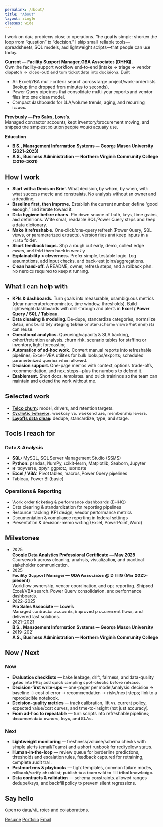 ```yaml
---
permalink: /about/
title: "About"
layout: single
classes: wide
---
```


I work on data problems close to operations. The goal is simple: shorten the loop from “question” to “decision.” I ship small, reliable tools—spreadsheets, SQL models, and lightweight scripts—that people can use today.

**Current — Facility Support Manager, GBA Associates (DHHQ).**  
Own the facility-support workflow end-to-end (intake → triage → vendor dispatch → close-out) and turn ticket data into decisions. Built:
- An Excel/VBA multi-criteria search across large project/work-order lists (lookup time dropped from minutes to seconds).
- Power Query pipelines that consolidate multi-year exports and vendor files into one clean model.
- Compact dashboards for SLA/volume trends, aging, and recurring issues.

**Previously — Pro Sales, Lowe’s.**  
Managed contractor accounts, kept inventory/procurement moving, and shipped the simplest solution people would actually use.

**Education**  
- **B.S., Management Information Systems — George Mason University (2021–2023)**  
- **A.S., Business Administration — Northern Virginia Community College (2019–2021)**

## How I work
- **Start with a Decision Brief.** What decision, by whom, by when, with what success metric and constraints. No analysis without an owner and a deadline.
- **Baseline first, then improve.** Establish the current number, define “good enough,” and iterate toward it.
- **Data hygiene before charts.** Pin down source of truth, keys, time grains, and definitions. Write small, readable SQL/Power Query steps and keep a data dictionary.
- **Make it refreshable.** One-click/one-query refresh (Power Query, SQL views, or parameterized extracts). Version files and keep inputs in a `/data` folder.
- **Short feedback loops.** Ship a rough cut early, demo, collect edge cases, and fold them back in weekly.
- **Explainability > cleverness.** Prefer simple, testable logic. Log assumptions, add input checks, and back-test joins/aggregations.
- **Clean hand-off.** A README, owner, refresh steps, and a rollback plan. No heroics required to keep it running.

## What I can help with
- **KPIs & dashboards.** Turn goals into measurable, unambiguous metrics (clear numerator/denominator, time window, thresholds). Build lightweight dashboards with drill-through and alerts in **Excel / Power Query / SQL / Tableau**.
- **Data cleaning & modeling.** De-dupe, standardize categories, normalize dates, and build tidy **staging tables** or star-schema views that analysts can reuse.
- **Operational analytics.** Queueing/capacity & SLA tracking, cohort/retention analysis, churn risk, scenario tables for staffing or inventory, light forecasting.
- **Automation of ad-hoc work.** Convert manual reports into refreshable pipelines; Excel+VBA utilities for bulk lookups/exports; scheduled parameterized queries when allowed.
- **Decision support.** One-page memos with context, options, trade-offs, recommendation, and next steps—plus the numbers to defend it.
- **Enablement.** Short docs, templates, and quick trainings so the team can maintain and extend the work without me.


## Selected work
- **[Telco churn](/projects/telco-churn/):** model, drivers, and retention targets.  
- **[Cyclistic behavior](/projects/cyclist/):** weekday vs. weekend use; membership levers.  
- **[Layoffs data clean](/projects/world-layoffs/):** dedupe, standardize, type, and stage.

## Tools I reach for

<div class="twocol">
  <div>
    <h3>Data & Analysis</h3>
    <ul>
      <li><strong>SQL:</strong> MySQL, SQL Server Management Studio (SSMS)</li>
      <li><strong>Python:</strong> pandas, NumPy, scikit-learn, Matplotlib, Seaborn, Jupyter</li>
      <li><strong>R:</strong> tidyverse, dplyr, ggplot2, lubridate</li>
      <li><strong>Excel / VBA:</strong> Pivot tables, macros, Power Query pipelines</li>
      <li>Tableau, Power BI (basic)</li>
    </ul>
  </div>
  <div>
    <h3>Operations & Reporting</h3>
    <ul>
      <li>Work order ticketing & performance dashboards (DHHQ)</li>
      <li>Data cleaning & standardization for reporting pipelines</li>
      <li>Resource tracking, KPI design, vendor performance metrics</li>
      <li>Documentation & compliance reporting in federal settings</li>
      <li>Presentation & decision-memo writing (Excel, PowerPoint, Word)</li>
    </ul>
  </div>
</div>


## Milestones
<ul class="timeline">
  <li>
    <div class="tl-date">2025</div>
    <div class="tl-card">
      <strong>Google Data Analytics Professional Certificate — May 2025</strong><br>
      Coursework across cleaning, analysis, visualization, and practical stakeholder communication.
    </div>
  </li>
  <li>
    <div class="tl-date">2025</div>
    <div class="tl-card">
      <strong>Facility Support Manager — GBA Associates @ DHHQ (Mar 2025–present)</strong><br>
      Workflow ownership, vendor coordination, and ops reporting. Shipped Excel/VBA search, Power Query consolidation, and performance dashboards.
    </div>
  </li>
  <li>
    <div class="tl-date">2022–2025</div>
    <div class="tl-card">
      <strong>Pro Sales Associate — Lowe’s</strong><br>
      Managed contractor accounts, improved procurement flows, and delivered fast solutions.
    </div>
  </li>
  <li>
    <div class="tl-date">2021–2023</div>
    <div class="tl-card">
      <strong>B.S., Management Information Systems — George Mason University</strong>
    </div>
  </li>
  <li>
    <div class="tl-date">2019–2021</div>
    <div class="tl-card">
      <strong>A.S., Business Administration — Northern Virginia Community College</strong>
    </div>
  </li>
</ul>


## Now / Next

<div class="twocol">
  <div>
    <h3>Now</h3>
    <ul>
      <li><strong>Evaluation checklists</strong> — bake leakage, drift, fairness, and data-quality gates into PRs; add quick sampling spot-checks before release.</li>
      <li><strong>Decision-first write-ups</strong> — one-pager per model/analysis: decision → baseline → cost of error → recommendation → risks/next steps; link to a reproducible notebook.</li>
      <li><strong>Decision-quality metrics</strong> — track calibration, lift vs. current policy, expected value/cost curves, and time-to-insight (not just accuracy).</li>
      <li><strong>From ad-hoc to repeatable</strong> — turn scripts into refreshable pipelines; document data owners, keys, and SLAs.</li>
    </ul>
  </div>
  <div>
    <h3>Next</h3>
    <ul>
      <li><strong>Lightweight monitoring</strong> — freshness/volume/schema checks with simple alerts (email/Teams) and a short runbook for red/yellow states.</li>
      <li><strong>Human-in-the-loop</strong> — review queue for borderline predictions, thresholds and escalation rules, feedback captured for retraining, complete audit trail.</li>
      <li><strong>Postmortems & playbooks</strong> — tight templates, common failure modes, rollback/verify checklist; publish to a team wiki to kill tribal knowledge.</li>
      <li><strong>Data contracts & validation</strong> — schema constraints, allowed ranges, dedupe/keys, and backfill policy to prevent silent regressions.</li>
    </ul>
  </div>
</div>


## Say hello
Open to data/ML roles and collaborations.

<p>
  <a class="btn btn--primary" href="/resume/">Resume</a>
  <a class="btn" href="/projects/">Portfolio</a>
  <a class="btn" href="mailto:christianaguirrepp@gmail.com">Email</a>
</p>
